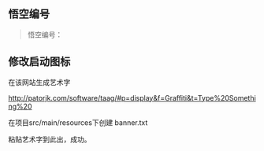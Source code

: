 ## 悟空编号

>  悟空编号： 



## 修改启动图标

在该网站生成艺术字

http://patorjk.com/software/taag/#p=display&f=Graffiti&t=Type%20Something%20



在项目src/main/resources下创建 banner.txt



粘贴艺术字到此出，成功。